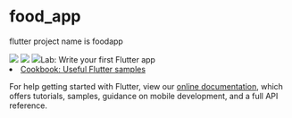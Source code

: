 # food_app

flutter project name is foodapp
<div>
  <img src="/img/1.jpg/>
<img src="/img/2.jpg/>
<img src="/img/3.jpg/>
<img src="/img/4.jpg/>
<img src="/img/5.jpg/>
  </div>
## Getting Started

This project is a starting point for a Flutter application.

A few resources to get you started if this is your first Flutter project:

- [Lab: Write your first Flutter app](https://flutter.dev/docs/get-started/codelab)
- [Cookbook: Useful Flutter samples](https://flutter.dev/docs/cookbook)

For help getting started with Flutter, view our
[online documentation](https://flutter.dev/docs), which offers tutorials,
samples, guidance on mobile development, and a full API reference.
